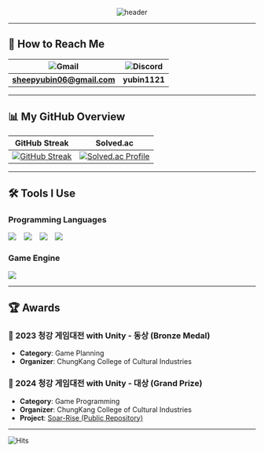<div style="text-align: center;">

  <!--Header-->
  ![header](https://capsule-render.vercel.app/api?type=venom&&color=auto&height=300&section=header&text=Yubin's%20Github&fontSize=60)

</div>

---

## 📧 How to Reach Me

| ![Gmail](https://img.shields.io/badge/Gmail-D14836?style=flat-square&logo=gmail&logoColor=white) | ![Discord](https://img.shields.io/badge/Discord-5865F2?style=flat-square&logo=discord&logoColor=white) |
|------------------------------------------------------------|---------------------------------------------------------------|
| **sheepyubin06@gmail.com**                                 | **yubin1121**                                                 |

---

## 📊 My GitHub Overview

| GitHub Streak | Solved.ac |
|---------------|-----------|
| [![GitHub Streak](https://streak-stats.demolab.com/?user=FRIDAYFREEBIE)](https://git.io/streak-stats) | [![Solved.ac Profile](http://mazassumnida.wtf/api/v2/generate_badge?boj=fridayfreebie)](https://solved.ac/fridayfreebie) |

---

## 🛠️ Tools I Use

### Programming Languages
<img src="https://img.shields.io/badge/C%23-239120?style=for-the-badge&logo=c-sharp&logoColor=white"/>&nbsp;&nbsp;&nbsp;
<img src="https://img.shields.io/badge/C%2B%2B-00599C?style=for-the-badge&logo=c%2B%2B&logoColor=white"/>&nbsp;&nbsp;&nbsp;
<img src="https://img.shields.io/badge/C-A8B9CC?style=for-the-badge&logo=c&logoColor=white"/>&nbsp;&nbsp;&nbsp;
<img src="https://img.shields.io/badge/MySQL-00000F?style=for-the-badge&logo=mysql&logoColor=white"/>

### Game Engine
<img src="https://img.shields.io/badge/Unity-100000?style=for-the-badge&logo=unity&logoColor=white"/>

---

## 🏆 Awards

### 🥉 2023 청강 게임대전 with Unity - 동상 (Bronze Medal)
- **Category**: Game Planning  
- **Organizer**: ChungKang College of Cultural Industries  

### 🥇 2024 청강 게임대전 with Unity - 대상 (Grand Prize)
- **Category**: Game Programming  
- **Organizer**: ChungKang College of Cultural Industries  
- **Project**: [Soar-Rise (Public Repository)](https://github.com/FRIDAYFREEBIE/Soar-Rise-public)

---

![Hits](https://hits.seeyoufarm.com/api/count/incr/badge.svg?url=https%3A%2F%2Fgithub.com%2FFRIDAYFREEBIE&count_bg=%2379C83D&title_bg=%23555555&icon=github.svg&icon_color=%23E7E7E7&title=visitors&edge_flat=false)
